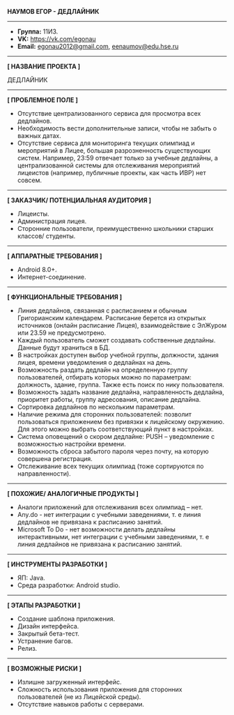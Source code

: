**НАУМОВ ЕГОР - ДЕДЛАЙНИК**
***
* **Группа:** 11И3.
* **VK:** https://vk.com/egonau
* **Email:** egonau2012@gmail.com, eenaumov@edu.hse.ru
***
**[ НАЗВАНИЕ ПРОЕКТА ]**

ДЕДЛАЙНИК

***
**[ ПРОБЛЕМНОЕ ПОЛЕ ]**

* Отсутствие централизованного сервиса для просмотра всех дедлайнов.
* Необходимость вести дополнительные записи, чтобы не забыть о важных датах.
* Отсутствие сервиса для мониторинга текущих олимпиад и мероприятий в Лицее, большая разрозненность существующих систем. Например, 23:59 отвечает только за учебные дедлайны, а централизованной системы для отслеживания мероприятий лицеистов (например, публичные проекты, как часть ИВР) нет совсем.


***
**[ ЗАКАЗЧИК/ ПОТЕНЦИАЛЬНАЯ АУДИТОРИЯ ]**

*	Лицеисты.
*	Администрация лицея.
*	Сторонние пользователи, преимущественно школьники старших классов/ студенты.

***
**[ АППАРАТНЫЕ ТРЕБОВАНИЯ ]**

*	Android 8.0+.
*	Интернет-соединение.

***
**[ ФУНКЦИОНАЛЬНЫЕ ТРЕБОВАНИЯ ]**

* Линия дедлайнов, связанная с расписанием и обычным Григорианским календарем. Расписание берется из открытых источников (онлайн расписание Лицея), взаимодействие с ЭлЖуром или 23.59 не предусмотрено.
* Каждый пользователь сможет создавать собственные дедлайны. Данные будут храниться в БД.
* В настройках доступен выбор учебной группы, должности, здания лицея, времени уведомления о дедлайнах на день.
* Возможность раздать дедлайн на определенную группу пользователей, отбирать которых можно по параметрам: должность, здание, группа. Также есть поиск по нику пользователя.
* Возможность задать название дедлайна, направленность дедлайна, приоритет работы, группу адресования, описание дедлайна.
* Сортировка дедлайнов по нескольким параметрам.
* Наличие режима для сторонних пользователей: позволит пользоваться приложением без привязки к лицейскому окружению. Для этого можно выбрать соответствующий пункт в настройках.
* Система оповещений о скором дедлайне: PUSH – уведомление с возможностью настройки времени.
* Возможность сброса забытого пароля через почту, на которую совершена регистрация.
* Отслеживание всех текущих олимпиад (тоже сортируются по направленности).

***
**[ ПОХОЖИЕ/ АНАЛОГИЧНЫЕ ПРОДУКТЫ ]**

*	Аналоги приложений для отслеживания всех олимпиад – нет.
*	Any.do - нет интеграции с учебными заведениями, т. е линия дедлайнов не привязана к расписанию занятий.
*	Microsoft To Do - нет возможности делать дедлайны интерактивными, нет интеграции с учебными заведениями, т. е линия дедлайнов не привязана к расписанию занятий.

***
**[ ИНСТРУМЕНТЫ РАЗРАБОТКИ ]**

*	ЯП: Java.
*	Среда разработки: Android studio.

***
**[ ЭТАПЫ РАЗРАБОТКИ ]**

*	Создание шаблона приложения.
*	Дизайн интерфейса.
*	Закрытый бета-тест.
*	Устранение багов.
*	Релиз.

***
**[ ВОЗМОЖНЫЕ РИСКИ ]**

*	Излишне загруженный интерфейс.
*	Сложность использования приложения для сторонних пользователей (не из Лицейской среды).
*	Отсутствие навыков работы с серверами.

